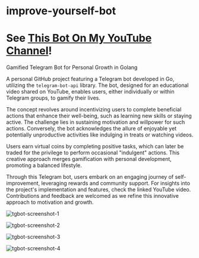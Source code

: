# improve-yourself-bot

# See [This Bot On My YouTube Channel](https://youtu.be/jGHxiJz_GtM)! 

Gamified Telegram Bot for Personal Growth in Golang

A personal GitHub project featuring a Telegram bot developed in Go, utilizing the `telegram-bot-api` library. The bot, designed for an educational video shared on YouTube, enables users, either individually or within Telegram groups, to gamify their lives.

The concept revolves around incentivizing users to complete beneficial actions that enhance their well-being, such as learning new skills or staying active. The challenge lies in sustaining motivation and willpower for such actions. Conversely, the bot acknowledges the allure of enjoyable yet potentially unproductive activities like indulging in treats or watching videos.

Users earn virtual coins by completing positive tasks, which can later be traded for the privilege to perform occasional "indulgent" actions. This creative approach merges gamification with personal development, promoting a balanced lifestyle.

Through this Telegram bot, users embark on an engaging journey of self-improvement, leveraging rewards and community support. For insights into the project's implementation and features, check the linked YouTube video. Contributions and feedback are welcomed as we refine this innovative approach to motivation and growth.

![tgbot-screenshot-1](https://github.com/DanaKhromenko/improve-yourself-bot/assets/30585774/227e7b09-dc8f-4acc-94bd-35e78058d146)

![tgbot-screenshot-2](https://github.com/DanaKhromenko/improve-yourself-bot/assets/30585774/3f675d89-ddfb-443f-9c46-5196f89db887)

![tgbot-screenshot-3](https://github.com/DanaKhromenko/improve-yourself-bot/assets/30585774/dc6b442b-5ef8-43e7-b6d2-0d2479678902)

![tgbot-screenshot-4](https://github.com/DanaKhromenko/improve-yourself-bot/assets/30585774/bbf27596-c372-4dda-b204-67e60761ef37)
